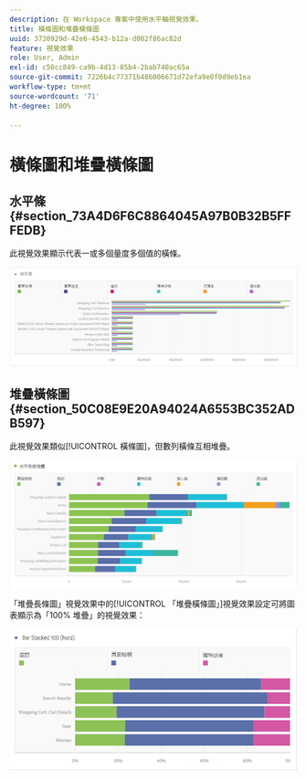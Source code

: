 ```yaml
---
description: 在 Workspace 專案中使用水平軸視覺效果。
title: 橫條圖和堆疊橫條圖
uuid: 3730929d-42e6-4543-b12a-d002f86ac82d
feature: 視覺效果
role: User, Admin
exl-id: c50cc849-ca9b-4d13-85b4-2bab740ac65a
source-git-commit: 7226b4c77371b486006671d72efa9e0f0d9eb1ea
workflow-type: tm+mt
source-wordcount: '71'
ht-degree: 100%

---
```


# 橫條圖和堆疊橫條圖

## 水平條 {#section_73A4D6F6C8864045A97B0B32B5FFFEDB}

此視覺效果顯示代表一或多個量度多個值的橫條。

![](assets/horizontal_bar.png)

## 堆疊橫條圖 {#section_50C08E9E20A94024A6553BC352ADB597}

此視覺效果類似[!UICONTROL 橫條圖]，但數列橫條互相堆疊。

![](assets/horizontal-bar-stacked.png)

「堆疊長條圖」視覺效果中的[!UICONTROL 「堆疊橫條圖」]視覺效果設定可將圖表顯示為「100% 堆疊」的視覺效果：

![](assets/horizstacked100.png)
